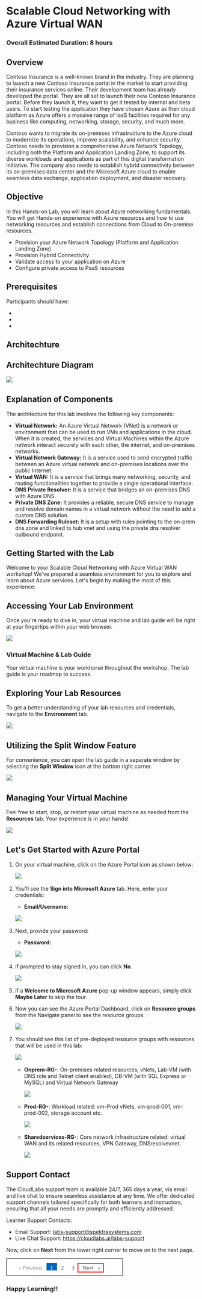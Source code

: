 # Scalable Cloud Networking with Azure Virtual WAN

### Overall Estimated Duration: 8 hours

## Overview

Contoso Insurance is a well-known brand in the industry. They are planning to launch a new Contoso Insurance portal in the market to start providing their insurance services online. Their development team has already developed the portal. They are all set to launch their new Contoso Insurance portal. Before they launch it, they want to get it tested by internal and beta users. To start testing the application they have chosen Azure as their cloud platform as Azure offers a massive range of IaaS facilities required for any business like computing, networking, storage, security, and much more.

Contoso wants to migrate its on-premises infrastructure to the Azure cloud to modernize its operations, improve scalability, and enhance security. Contoso needs to provision a comprehensive Azure Network Topology, including both the Platform and Application Landing Zone, to support its diverse workloads and applications as part of this digital transformation initiative. The company also needs to establish hybrid connectivity between its on-premises data center and the Microsoft Azure cloud to enable seamless data exchange, application deployment, and disaster recovery.

## Objective

In this Hands-on Lab, you will learn about Azure networking fundamentals. You will get Hands-on experience with Azure resources and how to use networking resources and establish connections from Cloud to On-premise resources.

- Provision your Azure Network Topology (Platform and Application Landing Zone)
- Provision Hybrid Connectivity
- Validate access to your application on Azure
- Configure private access to PaaS resources

## Prerequisites

Participants should have:

-
-
-

## Architechture



## Architechture Diagram

![](./Media/overview.png)

## Explanation of Components

The architecture for this lab involves the following key components:

- **Virtual Network:** An Azure Virtual Network (VNet) is a network or environment that can be used to run VMs and applications in the cloud. When it is created, the services and Virtual Machines within the Azure network interact securely with each other, the internet, and on-premises networks.
- **Virtual Network Gateway:** It is a service used to send encrypted traffic between an Azure virtual network and on-premises locations over the public Internet.
- **Virtual WAN:** It is a service that brings many networking, security, and routing functionalities together to provide a single operational interface.
- **DNS Private Resolver:** It is a service that bridges an on-premises DNS with Azure DNS.
- **Private DNS Zone:** It provides a reliable, secure DNS service to manage and resolve domain names in a virtual network without the need to add a custom DNS solution.
- **DNS Forwarding Ruleset:** It is a setup with rules pointing to the on-prem dns zone and linked to hub vnet and using the private dns resolver outbound endpoint.

## Getting Started with the Lab

Welcome to your Scalable Cloud Networking with Azure Virtual WAN workshop! We've prepared a seamless environment for you to explore and learn about Azure services. Let's begin by making the most of this experience:
 
## Accessing Your Lab Environment
 
Once you're ready to dive in, your virtual machine and lab guide will be right at your fingertips within your web browser.
 
![](../media/y189.png)

### Virtual Machine & Lab Guide
 
Your virtual machine is your workhorse throughout the workshop. The lab guide is your roadmap to success.
 
## Exploring Your Lab Resources
 
To get a better understanding of your lab resources and credentials, navigate to the **Environment** tab.
 
 ![](./Media/159.png)
 
## Utilizing the Split Window Feature
 
For convenience, you can open the lab guide in a separate window by selecting the **Split Window** icon at the bottom right corner.

![](../media/y188.png)
 
## Managing Your Virtual Machine
 
Feel free to start, stop, or restart your virtual machine as needed from the **Resources** tab. Your experience is in your hands!
 
![](../media/y190.png)
 
## Let's Get Started with Azure Portal
 
1. On your virtual machine, click on the Azure Portal icon as shown below:
 
    ![](../Labfiles-101-v2/Media/161.png)

1. You'll see the **Sign into Microsoft Azure** tab. Here, enter your credentials:
 
   - **Email/Username:** <inject key="AzureAdUserEmail"></inject>
 
    ![](../Labfiles-101-v2/Media/162.png)
 
1. Next, provide your password:
 
   - **Password:** <inject key="AzureAdUserPassword"></inject>
 
   ![](../Labfiles-101-v2/Media/163.png)
 
1. If prompted to stay signed in, you can click **No**.

    ![](../Labfiles-101-v2/Media/164.png)
 
1. If a **Welcome to Microsoft Azure** pop-up window appears, simply click **Maybe Later** to skip the tour.


1. Now you can see the Azure Portal Dashboard, click on **Resource groups** from the Navigate panel to see the resource groups.

   ![](../media/resourcegroup.png)

1. You should see this list of pre-deployed resource groups with resources that will be used in this lab:

     ![](./Media/n2.png)

   - **Onprem-RG-<inject key="DeploymentID" enableCopy="false"/>**: On-premises related resources, vNets, Lab-VM (with DNS role and Telnet client enabled), DB-VM (with SQL Express or MySQL) and Virtual Network Gateway

      ![](./Media/102-1.png)

   - **Prod-RG-<inject key="DeploymentID" enableCopy="false"/>**: Workload related: vm-Prod vNets, vm-prod-001, vm-prod-002, storage account etc.

      ![](./Media/102-2.png)

   - **Sharedservices-RG-<inject key="DeploymentID" enableCopy="false"/>**: Core network infrastructure related: virtual WAN and its related resources, VPN Gateway, DNSresolvevnet.

      ![](./Media/102-3.png)
    
## Support Contact
 
The CloudLabs support team is available 24/7, 365 days a year, via email and live chat to ensure seamless assistance at any time. We offer dedicated support channels tailored specifically for both learners and instructors, ensuring that all your needs are promptly and efficiently addressed.

Learner Support Contacts:
- Email Support: labs-support@spektrasystems.com
- Live Chat Support: https://cloudlabs.ai/labs-support

Now, click on **Next** from the lower right corner to move on to the next page.

![](./Media/lab-next.png)

### Happy Learning!!





